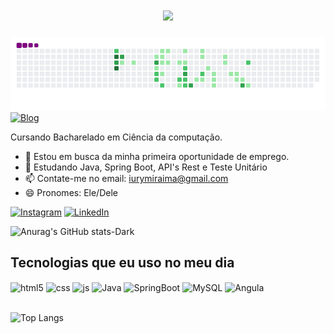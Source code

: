 <h1 align="center">
    <img src="https://readme-typing-svg.herokuapp.com/?font=Righteous&size=35&center=true&vCenter=true&width=500&height=70&duration=4000&lines=Olá!+👋;+Sou+Iury+Souza+Araújo!;" />
</h1>

![snake gif](https://github.com/Iuryaaraujo/Iuryaaraujo/blob/output/github-contribution-grid-snake.gif)
[![Blog](https://img.shields.io/website?label=SujeitoProgramador.com&style=for-the-badge&url=https://sujeitoprogramador.com/)](https://sujeitoprogramador.com)

<p> Cursando Bacharelado em Ciência da computação.</p>


- 🔭 Estou em busca da minha primeira oportunidade de emprego.
- 🌱 Estudando Java, Spring Boot, API's Rest e Teste Unitário
- 📫 Contate-me no email: iurymiraima@gmail.com
- 😄 Pronomes: Ele/Dele
 <!-- Dropdown -->



[![Instagram](https://img.shields.io/badge/Instagram-E4405F?style=for-the-badge&logo=instagram&logoColor=white)](https://www.instagram.com/iury_aaraujo/)
[![LinkedIn](https://img.shields.io/badge/LinkedIn-0077B5?style=for-the-badge&logo=linkedin&logoColor=white)](https://www.linkedin.com/in/iuryaraujo-/)

![Anurag's GitHub stats-Dark](https://github-readme-stats.vercel.app/api?username=Iuryaaraujo&show_icons=true&theme=dark#gh-dark-mode-only)


## Tecnologias que eu uso no meu dia
<div style="display: inline_block">
  <img align="center" alt="html5" src="https://img.shields.io/badge/HTML5-E34F26?style=for-the-badge&logo=html5&logoColor=white" />
  <img align="center" alt="css" src="https://img.shields.io/badge/CSS3-1572B6?style=for-the-badge&logo=css3&logoColor=white" />
  <img align="center" alt="js" src="https://img.shields.io/badge/JavaScript-F7DF1E?style=for-the-badge&logo=javascript&logoColor=black" />
  <img align="center" alt="Java" src="https://img.shields.io/badge/Java-ED8B00?style=for-the-badge&logo=openjdk&logoColor=white" />
  <img align="center" alt="SpringBoot" src="https://img.shields.io/badge/Spring-6DB33F?style=for-the-badge&logo=spring&logoColor=white" />
  <img align="center" alt="MySQL" src="https://img.shields.io/badge/MySQL-00000F?style=for-the-badge&logo=mysql&logoColor=white" />
  <img align="center" alt="Angula" src="https://img.shields.io/badge/Angular-DD0031?style=for-the-badge&logo=angular&logoColor=white" />
  </div><br/>


![Top Langs](https://github-readme-stats.vercel.app/api/top-langs/?username=Iuryaaraujo&show_icons=true&theme=dark#gh-dark-mode-only)



